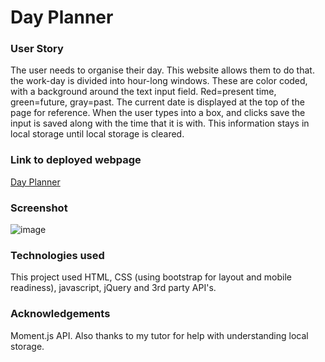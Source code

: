 # Day Planner

### User Story
The user needs to organise their day. This website allows them to do that. the work-day is divided into hour-long windows. These are color coded, with a background around the text input field. Red=present time, green=future, gray=past. The current date is displayed at the top of the page for reference. When the user types into a box, and clicks save the input is saved along with the time that it is with. This information stays in local storage until local storage is cleared. 

### Link to deployed webpage
[Day Planner](https://dropcat13.github.io/dayplanner/)

### Screenshot
![image](https://user-images.githubusercontent.com/12642091/70768529-8d564400-1d33-11ea-8fa8-dfce370684cd.png)


### Technologies used
This project used HTML, CSS (using bootstrap for layout and mobile readiness), javascript, jQuery and 3rd party API's. 

### Acknowledgements 

Moment.js API. Also thanks to my tutor for help with understanding local storage. 
